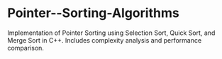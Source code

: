 # Pointer--Sorting-Algorithms
Implementation of Pointer Sorting using Selection Sort, Quick Sort, and Merge Sort in C++. Includes complexity analysis and performance comparison.
